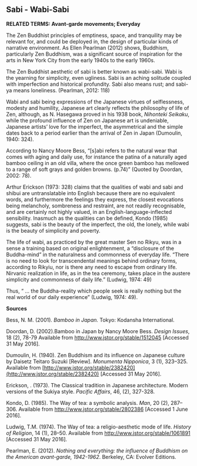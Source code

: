 ## Sabi - Wabi-Sabi

**RELATED TERMS: Avant-garde movements; Everyday**

The Zen Buddhist principles of emptiness, space, and tranquility may be relevant for, and could be deployed in, the design of particular kinds of narrative environment. As Ellen Pearlman (2012) shows, Buddhism, particularly Zen Buddhism, was a significant source of inspiration for the arts in New York City from the early 1940s to the early 1960s.

The Zen Buddhist aesthetic of sabi is better known as wabi-sabi. Wabi is the yearning for simplicity, even ugliness. Sabi is an aching solitude coupled with imperfection and historical profundity. Sabi also means rust; and sabi-ya means loneliness. (Pearlman, 2012: 118)

Wabi and sabi being expressions of the Japanese virtues of selflessness, modesty and humility, Japanese art clearly reflects the philosophy of life of Zen, although, as N. Hasegawa proved in his 1938 book, _Nihonteki Seikaku_, while the profound influence of Zen on Japanese art is undeniable, Japanese artists’ love for the imperfect, the asymmetrical and the simple dates back to a period earlier than the arrival of Zen in Japan (Dumoulin, 1940: 324).

According to Nancy Moore Bess, “[s]abi refers to the natural wear that comes with aging and daily use, for instance the patina of a naturally aged bamboo ceiling in an old villa, where the once green bamboo has mellowed to a range of soft grays and golden browns. (p.74)” (Quoted by Doordan, 2002: 78).

Arthur Erickson (1973: 328) claims that the qualities of wabi and sabi and shibui are untranslatable into English because there are no equivalent words, and furthermore the feelings they express, the closest evocations being melancholy, sombreness and restraint, are not readily recognisable, and are certainly not highly valued, in an English-language-inflected sensibility. Inasmuch as the qualities can be defined, Kondo (1985) suggests, sabi is the beauty of the imperfect, the old, the lonely, while wabi is the beauty of simplicity and poverty.

The life of wabi, as practiced by the great master Sen no Rikyu, was in a sense a training based on original enlightenment, a “disclosure of the Buddha-mind” in the naturalness and commonness of everyday life. “There is no need to look for transcendental meanings behind ordinary forms, according to Rikyiu, nor is there any need to escape from ordinary life. Nirvanic realization in life, as in the tea ceremony, takes place in the austere simplicity and commonness of daily life.” (Ludwig, 1974: 49)

Thus, “ … the Buddha-reality which people seek is really nothing but the real world of our daily experience” (Ludwig, 1974: 49).

**Sources**

Bess, N. M. (2001)_. Bamboo in Japan._ Tokyo: Kodansha International.

Doordan, D. (2002).Bamboo in Japan by Nancy Moore Bess. _Design Issues_, 18 (2), 78-79 Available from http://www.jstor.org/stable/1512045 [Accessed 31 May 2016].

Dumoulin, H. (1940). Zen Buddhism and its influence on Japanese culture by Daisetz Teitaro Suzuki [Review]. _Monumenta Nipponica_, 3 (1), 323–325\. Available from [http://www.jstor.org/stable/2382420](http://www.jstor.org/stable/2382420) [Accessed 31 May 2016].

Erickson, . (1973). The Classical tradition in Japanese architecture. Modern versions of the Sukiya style. _Pacific Affairs_, 46, (2), 327-328.

Kondo, D. (1985). The Way of tea: a symbolic analysis. _Man_, 20 (2), 287–306\. Available from http://www.jstor.org/stable/2802386 [Accessed 1 June 2016].

Ludwig, T.M. (1974). The Way of tea: a religio-aesthetic mode of life. _History of Religion_, 14 (1), 28–50\. Available from http://www.jstor.org/stable/1061891 [Accessed 31 May 2016].

Pearlman, E. (2012). _Nothing and everything: the influence of Buddhism on the American avant-garde, 1942-1962_. Berkeley, CA: Evolver Editions.

